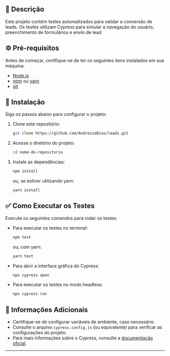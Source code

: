 ## 📖 Descrição

Este projeto contém testes automatizados para validar a conversão de leads. Os testes utilizam Cypress para simular a navegação do usuário, preenchimento de formulários e envio de lead

## ⚙️ Pré-requisitos

Antes de começar, certifique-se de ter os seguintes itens instalados em sua máquina:

- [Node.js](https://nodejs.org/) 
- [npm](https://www.npmjs.com/) ou [yarn](https://yarnpkg.com/)
- [git](https://git-scm.com/)

## 🚀 Instalação

Siga os passos abaixo para configurar o projeto:

1. Clone este repositório:
   ```bash
   git clone https://github.com/AndrezzaDias/leads.git
   ```

2. Acesse o diretório do projeto:
   ```bash
   cd nome-do-repositorio
   ```

3. Instale as dependências:
   ```bash
   npm install
   ```
   ou, se estiver utilizando yarn:
   ```bash
   yarn install
   ```

## ✅ Como Executar os Testes

Execute os seguintes comandos para rodar os testes:

- Para executar os testes no terminal:
  ```bash
  npm test
  ```
  ou, com yarn:
  ```bash
  yarn test
  ```

- Para abrir a interface gráfica do Cypress:
  ```bash
  npx cypress open
  ```

- Para executar os testes no modo headless:
  ```bash
  npx cypress run
  ```

## 📝 Informações Adicionais

- Certifique-se de configurar variáveis de ambiente, caso necessário.
- Consulte o arquivo `cypress.config.js` (ou equivalente) para verificar as configurações do projeto.
- Para mais informações sobre o Cypress, consulte a [documentação oficial](https://docs.cypress.io/).

---




